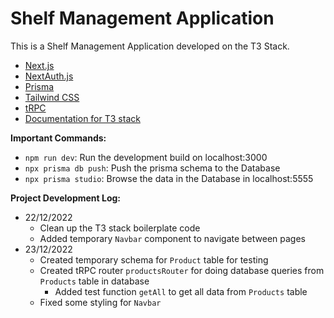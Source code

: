 # Shelf Management Application

This is a Shelf Management Application developed on the T3 Stack.

- [Next.js](https://nextjs.org)
- [NextAuth.js](https://next-auth.js.org)
- [Prisma](https://prisma.io)
- [Tailwind CSS](https://tailwindcss.com)
- [tRPC](https://trpc.io)
- [Documentation for T3 stack](https://create.t3.gg/)

**Important Commands:**

- `npm run dev`: Run the development build on localhost:3000
- `npx prisma db push`: Push the prisma schema to the Database
- `npx prisma studio`: Browse the data in the Database in localhost:5555

**Project Development Log:**

- 22/12/2022
  - Clean up the T3 stack boilerplate code
  - Added temporary `Navbar` component to navigate between pages
- 23/12/2022
  - Created temporary schema for `Product` table for testing
  - Created tRPC router `productsRouter` for doing database queries from `Products` table in database
    - Added test function `getAll` to get all data from `Products` table
  - Fixed some styling for `Navbar`
